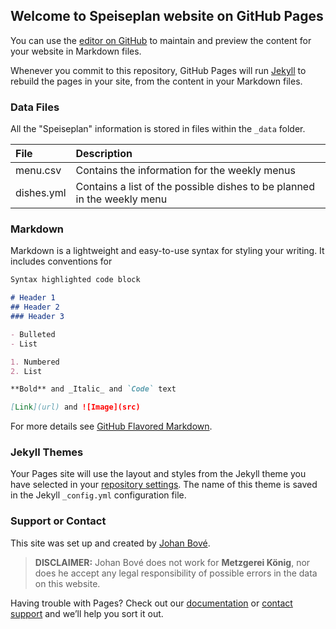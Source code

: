 ## Welcome to Speiseplan website on GitHub Pages

You can use the [editor on GitHub](https://github.com/MetzgereiKonigDusseldorf/site/edit/master/README.md) to maintain and preview the content for your website in Markdown files.

Whenever you commit to this repository, GitHub Pages will run [Jekyll](https://jekyllrb.com/) to rebuild the pages in your site, from the content in your Markdown files.

### Data Files

All the "Speiseplan" information is stored in files within the `_data` folder.

|File|Description|
|:---|:----------|
|menu.csv|Contains the information for the weekly menus|
|dishes.yml|Contains a list of the possible dishes to be planned in the weekly menu|

### Markdown

Markdown is a lightweight and easy-to-use syntax for styling your writing. It includes conventions for

```markdown
Syntax highlighted code block

# Header 1
## Header 2
### Header 3

- Bulleted
- List

1. Numbered
2. List

**Bold** and _Italic_ and `Code` text

[Link](url) and ![Image](src)
```

For more details see [GitHub Flavored Markdown](https://guides.github.com/features/mastering-markdown/).

### Jekyll Themes

Your Pages site will use the layout and styles from the Jekyll theme you have selected in your [repository settings](https://github.com/MetzgereiKonigDusseldorf/site/settings). The name of this theme is saved in the Jekyll `_config.yml` configuration file.

### Support or Contact

This site was set up and created by [Johan Bové](https://github.com/johanbove).

> **DISCLAIMER:** Johan Bové does not work for **Metzgerei König**, nor does he accept any legal responsibility of possible errors in the data on this website.

Having trouble with Pages? Check out our [documentation](https://help.github.com/categories/github-pages-basics/) or [contact support](https://github.com/contact) and we’ll help you sort it out.
